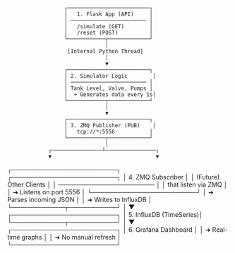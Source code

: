                       ┌──────────────────────────┐
                      │   1. Flask App (API)     │
                      │ ──────────────────────── │
                      │   /simulate (GET)        │
                      │   /reset (POST)          │
                      └────────────┬─────────────┘
                                   │
                       [Internal Python Thread]
                                   │
                                   ▼
                      ┌──────────────────────────┐
                      │ 2. Simulator Logic        │
                      │ ──────────────────────── │
                      │ Tank Level, Valve, Pumps │
                      │  ➜ Generates data every 1s│
                      └────────────┬─────────────┘
                                   │
                                   ▼
                      ┌──────────────────────────┐
                      │ 3. ZMQ Publisher (PUB)    │
                      │   tcp://*:5556           │
                      └────────────┬─────────────┘
                                   │
                 ┌────────────────┴────────────────┐
                 ▼                                 ▼
   ┌────────────────────────┐         ┌────────────────────────┐
   │ 4. ZMQ Subscriber      │         │ (Future) Other Clients │
   │ ────────────────────── │         │ that listen via ZMQ    │
   │ ➜ Listens on port 5556 │         └────────────────────────┘
   │ ➜ Parses incoming JSON │
   │ ➜ Writes to InfluxDB   │
   └────────────┬───────────┘
                │
                ▼
   ┌────────────────────────┐
   │ 5. InfluxDB (TimeSeries)│
   └────────────┬───────────┘
                │
                ▼
   ┌────────────────────────┐
   │ 6. Grafana Dashboard   │
   │ ➜ Real-time graphs     │
   │ ➜ No manual refresh    │
   └────────────────────────┘
